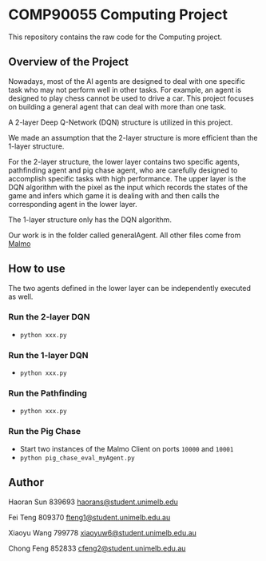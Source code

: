 # COMP90055 Computing Project

This repository contains the raw code for the Computing project.


## Overview of the Project

Nowadays, most of the AI agents are designed to deal with one specific task who may not perform well in other tasks. For example, an agent is designed to play chess cannot be used to drive a car. This project focuses on building a general agent that can deal with more than one task.

A 2-layer Deep Q-Network (DQN) structure is utilized in this project. 

We made an assumption that the 2-layer structure is more efficient than the 1-layer structure. 

For the 2-layer structure, the lower layer contains two specific agents, pathfinding agent and pig chase agent, who are carefully designed to accomplish specific tasks with high performance. The upper layer is the DQN algorithm with the pixel as the input which records the states of the game and infers which game it is dealing with and then calls the corresponding agent in the lower layer. 

The 1-layer structure only has the DQN algorithm. 

Our work is in the folder called generalAgent. All other files come from [Malmo](https://github.com/Microsoft/malmo)

## How to use

The two agents defined in the lower layer can be independently executed as well.

### Run the 2-layer DQN

* `python xxx.py`

### Run the 1-layer DQN

* `python xxx.py`

### Run the Pathfinding

* `python xxx.py`

### Run the Pig Chase

* Start two instances of the Malmo Client on ports `10000` and `10001`
* `python pig_chase_eval_myAgent.py`

## Author

Haoran Sun 839693
haorans@student.unimelb.edu

Fei Teng 809370
fteng1@student.unimelb.edu.au

Xiaoyu Wang 799778
xiaoyuw6@student.unimelb.edu.au

Chong Feng 852833
cfeng2@student.unimelb.edu.au



